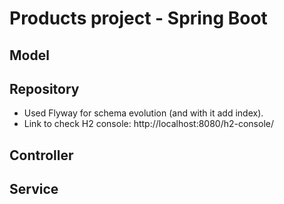 
# Products project - Spring Boot
## Model
## Repository
- Used Flyway for schema evolution (and with it add index).
- Link to check H2 console: http://localhost:8080/h2-console/
## Controller
## Service

